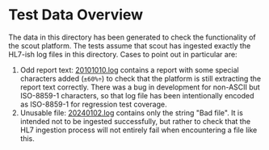 # Test Data Overview

The data in this directory has been generated to check the functionality of the scout platform.
The tests assume that scout has ingested exactly the HL7-ish log files in this directory. Cases to
point out in particular are:

1. Odd report text: [20101010.log](hl7/2010/20101010.log) contains a report with some special characters
added (`±60%÷`) to check that the platform is still extracting the report text correctly. There was a bug
in development for non-ASCII but ISO-8859-1 characters, so that log file has been intentionally encoded
as ISO-8859-1 for regression test coverage.
2. Unusable file: [20240102.log](hl7/2024/20240102.log) contains only the string "Bad file". It is intended not to be
ingested successfully, but rather to check that the HL7 ingestion process will not entirely fail when
encountering a file like this.